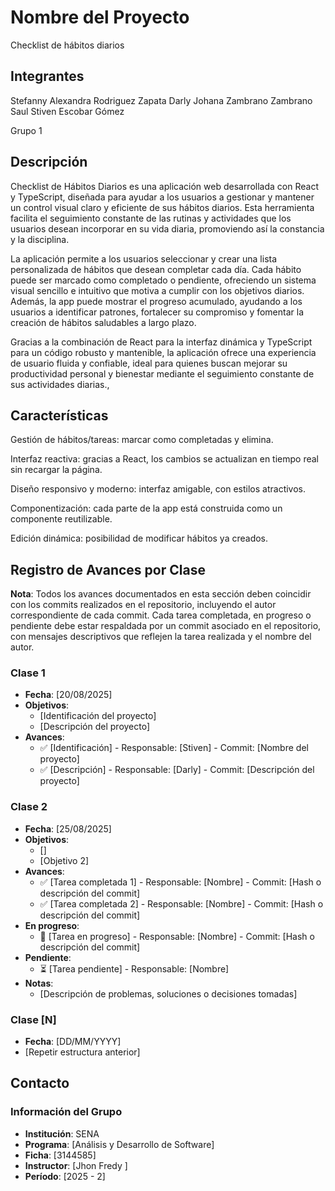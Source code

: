 # Nombre del Proyecto
Checklist de hábitos diarios

## Integrantes
Stefanny Alexandra Rodriguez Zapata
Darly Johana Zambrano Zambrano
Saul Stiven Escobar Gómez

Grupo 1

## Descripción
Checklist de Hábitos Diarios es una aplicación web desarrollada con React y TypeScript, diseñada para ayudar a los usuarios a gestionar y mantener un control visual claro y eficiente de sus hábitos diarios. Esta herramienta facilita el seguimiento constante de las rutinas y actividades que los usuarios desean incorporar en su vida diaria, promoviendo así la constancia y la disciplina.

La aplicación permite a los usuarios seleccionar y crear una lista personalizada de hábitos que desean completar cada día. Cada hábito puede ser marcado como completado o pendiente, ofreciendo un sistema visual sencillo e intuitivo que motiva a cumplir con los objetivos diarios. Además, la app puede mostrar el progreso acumulado, ayudando a los usuarios a identificar patrones, fortalecer su compromiso y fomentar la creación de hábitos saludables a largo plazo.

Gracias a la combinación de React para la interfaz dinámica y TypeScript para un código robusto y mantenible, la aplicación ofrece una experiencia de usuario fluida y confiable, ideal para quienes buscan mejorar su productividad personal y bienestar mediante el seguimiento constante de sus actividades diarias.,


## Características
Gestión de hábitos/tareas: marcar como completadas y elimina.

Interfaz reactiva: gracias a React, los cambios se actualizan en tiempo real sin recargar la página.

Diseño responsivo y moderno: interfaz amigable, con estilos atractivos.

Componentización: cada parte de la app está construida como un componente reutilizable.

Edición dinámica: posibilidad de modificar hábitos ya creados.

## Registro de Avances por Clase
**Nota**: Todos los avances documentados en esta sección deben coincidir con los commits realizados en el repositorio, incluyendo el autor correspondiente de cada commit. Cada tarea completada, en progreso o pendiente debe estar respaldada por un commit asociado en el repositorio, con mensajes descriptivos que reflejen la tarea realizada y el nombre del autor.

### Clase 1
- **Fecha**: [20/08/2025]
- **Objetivos**:
  - [Identificación del proyecto]
  - [Descripción del proyecto]
- **Avances**:
  - ✅ [Identificación] - Responsable: [Stiven] - Commit: [Nombre del proyecto]
  - ✅ [Descripción] - Responsable: [Darly] - Commit: [Descripción del proyecto]

### Clase 2
- **Fecha**: [25/08/2025]
- **Objetivos**:
  - []
  - [Objetivo 2]
- **Avances**:
  - ✅ [Tarea completada 1] - Responsable: [Nombre] - Commit: [Hash o descripción del commit]
  - ✅ [Tarea completada 2] - Responsable: [Nombre] - Commit: [Hash o descripción del commit]
- **En progreso**:
  - 🔄 [Tarea en progreso] - Responsable: [Nombre] - Commit: [Hash o descripción del commit]
- **Pendiente**:
  - ⏳ [Tarea pendiente] - Responsable: [Nombre]
- **Notas**:
  - [Descripción de problemas, soluciones o decisiones tomadas]

### Clase [N]
- **Fecha**: [DD/MM/YYYY]
- [Repetir estructura anterior]

## Contacto
### Información del Grupo
- **Institución**: SENA
- **Programa**: [Análisis y Desarrollo de Software]
- **Ficha**: [3144585]
- **Instructor**: [Jhon Fredy ]
- **Período**: [2025 - 2]